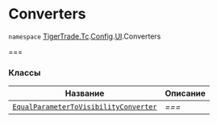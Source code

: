 # Converters

`namespace` [TigerTrade.Tc](../../../).[Config](../../).[UI](../).Converters

\===

### Классы

| Название                                                                           | Описание |
| ---------------------------------------------------------------------------------- | -------- |
| [`EqualParameterToVisibilityConverter`](equalparametertovisibilityconverter.cs.md) | _===_    |
